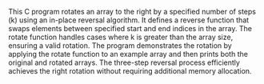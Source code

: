 
This C program rotates an array to the right by a specified number of steps (k) using an in-place reversal algorithm. It defines a reverse function that swaps elements between specified start and end indices in the array. The rotate function handles cases where k is greater than the array size, ensuring a valid rotation. The program demonstrates the rotation by applying the rotate function to an example array and then prints both the original and rotated arrays. The three-step reversal process efficiently achieves the right rotation without requiring additional memory allocation.